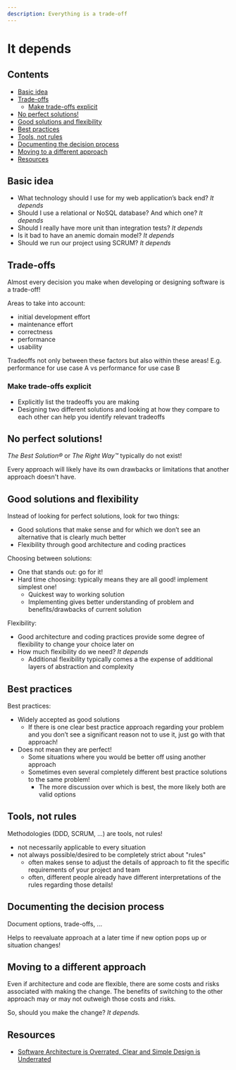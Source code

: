 ```yaml
---
description: Everything is a trade-off
---
```


# It depends

## Contents

-   [Basic idea](#basic-idea)
-   [Trade-offs](#trade-offs)
    -   [Make trade-offs explicit](#make-trade-offs-explicit)
-   [No perfect solutions!](#no-perfect-solutions)
-   [Good solutions and flexibility](#good-solutions-and-flexibility)
-   [Best practices](#best-practices)
-   [Tools, not rules](#tools-not-rules)
-   [Documenting the decision process](#documenting-the-decision-process)
-   [Moving to a different approach](#moving-to-a-different-approach)
-   [Resources](#resources)

## Basic idea

-   What technology should I use for my web application’s back end? _It depends_
-   Should I use a relational or NoSQL database? And which one? _It depends_
-   Should I really have more unit than integration tests? _It depends_
-   Is it bad to have an anemic domain model? _It depends_
-   Should we run our project using SCRUM? _It depends_

## Trade-offs

Almost every decision you make when developing or designing software is a trade-off!

Areas to take into account:

-   initial development effort
-   maintenance effort
-   correctness
-   performance
-   usability

Tradeoffs not only between these factors but also within these areas! E.g. performance for use case A vs performance for use case B

### Make trade-offs explicit

-   Explicitly list the tradeoffs you are making
-   Designing two different solutions and looking at how they compare to each other can help you identify relevant tradeoffs

## No perfect solutions!

 _The Best Solution®_ or _The Right Way™_ typically do not exist!

Every approach will likely have its own drawbacks or limitations that another approach doesn't have.

## Good solutions and flexibility

Instead of looking for perfect solutions, look for two things:

-   Good solutions that make sense and for which we don’t see an alternative that is clearly much better
-   Flexibility through good architecture and coding practices

Choosing between solutions:

-   One that stands out: go for it!
-   Hard time choosing: typically means they are all good! implement simplest one!
    -   Quickest way to working solution
    -   Implementing gives better understanding of problem and benefits/drawbacks of current solution

Flexibility:

-   Good architecture and coding practices provide some degree of flexibility to change your choice later on
-   How much flexibility do we need? _It depends_
    -   Additional flexibility typically comes a the expense of additional layers of abstraction and complexity

## Best practices

Best practices:

-   Widely accepted as good solutions
    -   If there is one clear best practice approach regarding your problem and you don’t see a significant reason not to use it, just go with that approach!
-   Does not mean they are perfect!
    -   Some situations where you would be better off using another approach
    -   Sometimes even several completely different best practice solutions to the same problem!
        -   The more discussion over which is best, the more likely both are valid options

## Tools, not rules

Methodologies (DDD, SCRUM, ...) are tools, not rules!

-   not necessarily applicable to every situation
-   not always possible/desired to be completely strict about "rules"
    -   often makes sense to adjust the details of approach to fit the specific requirements of your project and team
    -   often, different people already have different interpretations of the rules regarding those details!

## Documenting the decision process

Document options, trade-offs, ...

Helps to reevaluate approach at a later time if new option pops up or situation changes!

## Moving to a different approach

Even if architecture and code are flexible, there are some costs and risks associated with making the change. The benefits of switching to the other approach may or may not outweigh those costs and risks. 

So, should you make the change? _It depends._

## Resources

-   [Software Architecture is Overrated, Clear and Simple Design is Underrated](https://blog.pragmaticengineer.com/software-architecture-is-overrated/)
